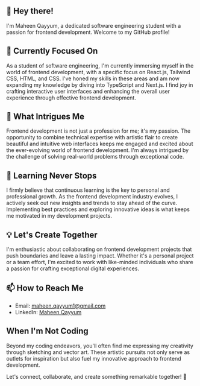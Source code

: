 ## 👋 Hey there! 

I'm Maheen Qayyum, a dedicated software engineering student with a passion for frontend development. Welcome to my GitHub profile!

## 🌱 Currently Focused On

As a student of software engineering, I'm currently immersing myself in the world of frontend development, with a specific focus on React.js, Tailwind CSS, HTML, and CSS. I've honed my skills in these areas and am now expanding my knowledge by diving into TypeScript and Next.js. I find joy in crafting interactive user interfaces and enhancing the overall user experience through effective frontend development.

## 👀 What Intrigues Me

Frontend development is not just a profession for me; it's my passion. The opportunity to combine technical expertise with artistic flair to create beautiful and intuitive web interfaces keeps me engaged and excited about the ever-evolving world of frontend development. I'm always intrigued by the challenge of solving real-world problems through exceptional code.

## 🚀 Learning Never Stops

I firmly believe that continuous learning is the key to personal and professional growth. As the frontend development industry evolves, I actively seek out new insights and trends to stay ahead of the curve. Implementing best practices and exploring innovative ideas is what keeps me motivated in my development projects.

## 💡 Let's Create Together

I'm enthusiastic about collaborating on frontend development projects that push boundaries and leave a lasting impact. Whether it's a personal project or a team effort, I'm excited to work with like-minded individuals who share a passion for crafting exceptional digital experiences.

## 📫 How to Reach Me

- Email: maheen.qayyum1@gmail.com
- LinkedIn: [Maheen Qayyum](https://www.linkedin.com/in/maheen-qayyum1/)

## When I'm Not Coding

Beyond my coding endeavors, you'll often find me expressing my creativity through sketching and vector art. These artistic pursuits not only serve as outlets for inspiration but also fuel my innovative approach to frontend development.

Let's connect, collaborate, and create something remarkable together! 🚀
